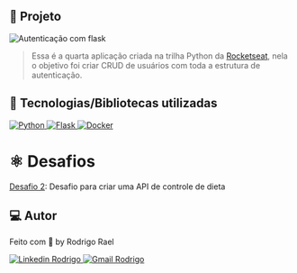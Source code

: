 ## :page_with_curl: Projeto

![Autenticação com flask]()

> Essa é a quarta aplicação criada na trilha Python da [Rocketseat](https://github.com/Rocketseat), nela o objetivo foi criar CRUD de usuários com toda a estrutura de autenticação.

## 🚀 Tecnologias/Bibliotecas utilizadas

<a href="https://www.python.org/" target="_blank"> <img src="https://img.shields.io/badge/-Python-BD9100?style=flat-square&logo=Python&logoColor=white" alt="Python"> </a>
<a href="https://flask.palletsprojects.com/en/3.0.x/" target="_blank"> <img src="https://img.shields.io/badge/-Flask-ECEDFEFF?style=flat-square&logo=Flask&logoColor=white" alt="Flask"> </a>
<a href="https://www.docker.com/" target="_blank"> <img src="https://img.shields.io/badge/-Docker-0db7ed?style=flat-square&logo=Docker&logoColor=white" alt="Docker"> </a>

# :atom_symbol: Desafios

[Desafio 2](https://github.com/Rodrigo001-dev/ignite-python/tree/main/desafios/ignite-challenge-02): Desafio para criar uma API de controle de dieta

## 💻 Autor

Feito com 💜 by Rodrigo Rael

<a href="https://www.linkedin.com/in/rodrigo-rael-a7a4b51a9/" target="_blank"> <img src="https://img.shields.io/badge/-RodrigoRael-blue?style=flat-square&logo=Linkedin&logoColor=white&link=https" alt="Linkedin Rodrigo"> </a>
<a href="https://img.shields.io/badge/-rodrigorael53@gmail.com-c14438?style=flat-square&logo=Gmail&logoColor=white&link=mailto:rodrigorael53@gmail.com" target="_blank"> <img src="https://img.shields.io/badge/-rodrigorael53@gmail.com-c14438?style=flat-square&logo=Gmail&logoColor=white&link=mailto:rodrigorael53@gmail.com" alt="Gmail Rodrigo"> </a>

